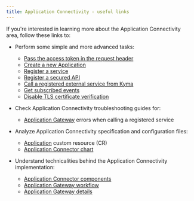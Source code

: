 ```yaml
---
title: Application Connectivity - useful links
---
```


If you're interested in learning more about the Application Connectivity area, follow these links to:

- Perform some simple and more advanced tasks:

  - [Pass the access token in the request header](../../../04-operation-guides/operations/ac-01-pass-access-token-in-request-header.md)
  - [Create a new Application](../../../03-tutorials/00-application-connectivity/ac-01-create-application.md)
  - [Register a service](../../../03-tutorials/00-application-connectivity/ac-03-register-manage-services.md) <!-- TODO: adjust to the new flow -->
  - [Register a secured API](../../../03-tutorials/00-application-connectivity/ac-04-register-secured-api.md) <!-- TODO: adjust to the new flow -->
  - [Call a registered external service from Kyma](../../../03-tutorials/00-application-connectivity/ac-05-call-registered-service-from-kyma.md)
  - [Get subscribed events](../../../03-tutorials/00-application-connectivity/ac-10-get-subscribed-events.md)
  - [Disable TLS certificate verification](../../../03-tutorials/00-application-connectivity/ac-11-disable-tls-certificate-verification.md)

- Check Application Connectivity troubleshooting guides for:

  - [Application Gateway](../../../04-operation-guides/troubleshooting/ac-01-application-gateway-troubleshooting.md) errors when calling a registered service

- Analyze Application Connectivity specification and configuration files:

  - [Application](../../../05-technical-reference/00-custom-resources/ac-01-application.md) custom resource (CR)
  - [Application Connector chart](../../../05-technical-reference/00-configuration-parameters/ac-01-application-connector-chart.md)

- Understand technicalities behind the Application Connectivity implementation:

  - [Application Connector components](../../../05-technical-reference/00-architecture/ac-01-application-connector-components.md)
  - [Application Gateway workflow](../../../05-technical-reference/00-architecture/ac-03-application-gateway.md)
  - [Application Gateway details](../../../05-technical-reference/ac-01-application-gateway-details.md)
